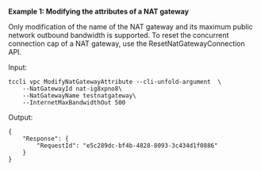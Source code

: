 **Example 1: Modifying the attributes of a NAT gateway**

Only modification of the name of the NAT gateway and its maximum public network outbound bandwidth is supported. To reset the concurrent connection cap of a NAT gateway, use the ResetNatGatewayConnection API.

Input: 

```
tccli vpc ModifyNatGatewayAttribute --cli-unfold-argument  \
    --NatGatewayId nat-ig8xpno8\
    --NatGatewayName testnatgateway\
    --InternetMaxBandwidthOut 500
```

Output: 
```
{
    "Response": {
        "RequestId": "e5c289dc-bf4b-4828-8093-3c434d1f0886"
    }
}
```

